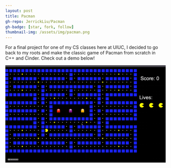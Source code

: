 ```yaml
---
layout: post
title: Pacman
gh-repo: JerrickLiu/Pacman
gh-badge: [star, fork, follow]
thumbnail-img: /assets/img/pacman.png
---
```


For a final project for one of my CS classes here at UIUC, I decided to go back to my roots and make the classic game of Pacman from scratch in C++ and Cinder. Check out a demo below!

![](/assets/img/pacman.gif)
